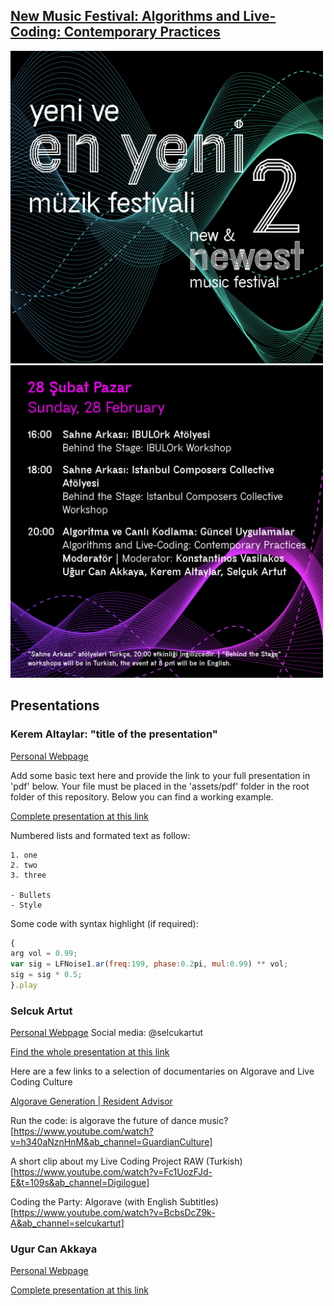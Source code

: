 ## [New Music Festival: Algorithms and Live-Coding: Contemporary Practices](https://www.arter.org.tr/en/algorithms-and-live-coding)


<img src="img/YEYMF_2_Program-SM-08.jpg" width="500" height="500">
<img src="img/YEYMF_2_Program-SM-03.jpg" width="500" height="500">

## Presentations

### Kerem Altaylar: "title of the presentation"
[Personal Webpage](...)

Add some basic text here and provide the link to your full presentation in 'pdf' below. Your file must be placed in the 'assets/pdf' folder in the root folder of this repository. Below you can find a working example.

[Complete presentation at this link](https://github.com/KonVas/new-music-liveCoding/blob/gh-pages/assets/pdf/YeniveEnYeniMuzikFestivali21.pdf)

Numbered lists and formated text as follow:

```
1. one
2. two
3. three

- Bullets
- Style
```
Some code with syntax highlight (if required):

```javascript
{
arg vol = 0.99; 
var sig = LFNoise1.ar(freq:199, phase:0.2pi, mul:0.99) ** vol;
sig = sig * 0.5;
}.play
```

### Selcuk Artut
[Personal Webpage](https://www.selcukartut.com)
Social media: @selcukartut

[Find the whole presentation at this link](...)

Here are a few links to a selection of documentaries on Algorave and Live Coding Culture

[Algorave Generation | Resident Advisor](https://www.youtube.com/watch?v=S2EZqikCIfY&ab_channel=ResidentAdvisor)


Run the code: is algorave the future of dance music?
[https://www.youtube.com/watch?v=h340aNznHnM&ab_channel=GuardianCulture]


A short clip about my Live Coding Project RAW (Turkish)
[https://www.youtube.com/watch?v=Fc1UozFJd-E&t=109s&ab_channel=Digilogue]

Coding the Party: Algorave (with English Subtitles)
[https://www.youtube.com/watch?v=BcbsDcZ9k-A&ab_channel=selcukartut]

### Ugur Can Akkaya
[Personal Webpage]()

[Complete presentation at this link](...)
